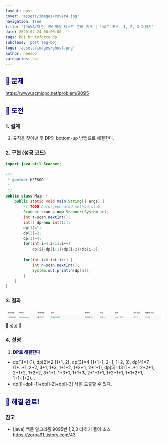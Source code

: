 ```yaml
---
layout: post
cover: 'assets/images/cover4.jpg'
navigation: True
title: "[JAVA/백준] SW 역량 테스트 준비-기초 | 브루트 포스: 1, 2, 3 더하기"
date: 2020-04-24 00:00:00
tags: boj bruteforce dp
subclass: 'post tag-boj'
logo: 'assets/images/ghost.png'
author: heesoo
categories: boj
---
```

## <span style="color:navy">👀 문제</span>
<https://www.acmicpc.net/problem/9095>

## <span style="color:navy">👊 도전</span>

### 1. 설계
1. 규칙을 찾아낸 후 DP의 bottom-up 방법으로 해결한다.

### 2. 구현 (성공 코드)
```java
import java.util.Scanner;

/**
 * @author HEESOO
 *
 */
public class Main {
	public static void main(String[] args) {
		// TODO Auto-generated method stub
		Scanner scan = new Scanner(System.in);
		int t=scan.nextInt();
		int[] dp=new int[11];
		dp[1]=1;
		dp[2]=2;
		dp[3]=4;
		for(int i=4;i<11;i++)
			dp[i]=dp[i-1]+dp[i-2]+dp[i-3];
		
		for(int i=0;i<t;i++) {
			int n=scan.nextInt();
			System.out.println(dp[n]);
		}
	}
}

 ```

### 3. 결과
![실행결과](./assets/images/200424_7.PNG)
🤟 성공 🤟  

### 4. 설명
1. **<span style="color:navy">DP로 해결한다</span>**
- dp[1]=1 (1), dp[2]=2 (1+1, 2), dp[3]=4 (1+1+1, 2+1, 1+2, 3), dp[4]=7 (1+..+1, 2+2, 3+1, 1+3, 1+1+2, 1+2+1, 2+1+1), dp[5]=13 (1+..+1, 2+2+1, 2+1+2, 1+2+2, 3+1+1, 1+3+1, 1+1+3, 2+1+1+1, 1+2+1+1, 1+1+2+1, 1+1+1+2)...
- dp[i]=dp[i-1]+dp[i-2]+dp[i-3] 식을 도출할 수 있다.

## <span style="color:navy">👏 해결 완료!</span>

### 참고
- [java] 백준 알고리즘 9095번 1,2,3 더하기 풀이 소스 <https://zorba91.tistory.com/43>
